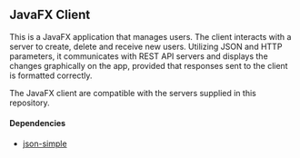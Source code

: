 ## JavaFX Client

This is a JavaFX application that manages users. The client interacts with a server 
to create, delete and receive new users. Utilizing JSON and HTTP parameters, it communicates with 
REST API servers and displays the changes graphically on the app, provided that responses sent to the client
is formatted correctly.

The JavaFX client are compatible with the servers supplied in this repository.


#### Dependencies
- [json-simple](https://code.google.com/archive/p/json-simple/)